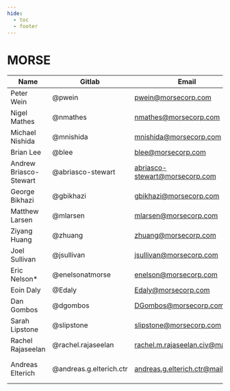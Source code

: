 ```yaml
---
hide:
  - toc
  - footer
---
```


# MORSE

| Name | Gitlab | Email | Org | Role |
| ---- | ------ | ----- | --- | ---- |
| Peter Wein | @pwein | pwein@morsecorp.com | MORSE | Team lead |
| Nigel Mathes | @nmathes | nmathes@morsecorp.com | MORSE |  |
| Michael Nishida | @mnishida | mnishida@morsecorp.com | MORSE |  |
| Brian Lee | @blee | blee@morsecorp.com | MORSE | |
| Andrew Briasco-Stewart | @abriasco-stewart | abriasco-stewart@morsecorp.com | MORSE |  |
| George Bikhazi | @gbikhazi | gbikhazi@morsecorp.com | MORSE |  |
| Matthew Larsen | @mlarsen | mlarsen@morsecorp.com | MORSE |  |
| Ziyang Huang | @zhuang | zhuang@morsecorp.com | MORSE |  |
| Joel Sullivan | @jsullivan | jsullivan@morsecorp.com | MORSE |  |
| Eric Nelson* | @enelsonatmorse | enelson@morsecorp.com | MORSE |  |
| Eoin Daly | @Edaly | Edaly@morsecorp.com | MORSE |  |
| Dan Gombos | @dgombos | DGombos@morsecorp.com | MORSE | |
| Sarah Lipstone | @slipstone | slipstone@morsecorp.com | MORSE | |
| Rachel Rajaseelan | @rachel.rajaseelan | rachel.m.rajaseelan.civ@mail.mil | CDAO | Product Owner |
| Andreas Elterich | @andreas.g.elterich.ctr | andreas.g.elterich.ctr@mail.mil | CDAO | Deputy Product Owner |
